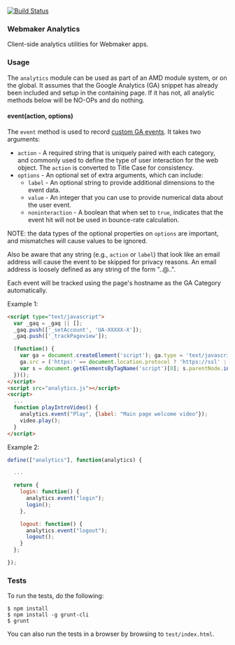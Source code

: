 [![Build Status](https://travis-ci.org/mozilla/webmaker-analytics.png)](https://travis-ci.org/mozilla/webmaker-analytics)

### Webmaker Analytics

Client-side analytics utilities for Webmaker apps.

### Usage

The `analytics` module can be used as part of an AMD module system, or on the global.
It assumes that the Google Analytics (GA) snippet has already been included and setup
in the containing page. If it has not, all analytic methods below will be NO-OPs and
do nothing.

#### event(action, options)

The `event` method is used to record
[custom GA events](https://developers.google.com/analytics/devguides/collection/gajs/eventTrackerGuide).
It takes two arguments:
* `action` - A required string that is uniquely paired with each category, and commonly used
to define the type of user interaction for the web object. The `action` is converted
to Title Case for consistency.
* `options` - An optional set of extra arguments, which can include:
  * `label` - An optional string to provide additional dimensions to the event data.
  * `value` - An integer that you can use to provide numerical data about the user event.
  * `noninteraction` - A boolean that when set to `true`, indicates that the event hit will
not be used in bounce-rate calculation.

NOTE: the data types of the optional properties on `options` are important, and mismatches
will cause values to be ignored.

Also be aware that any string (e.g., `action` or `label`) that look like an email address
will cause the event to be skipped for privacy reasons. An email address is loosely
defined as any string of the form "..@..".

Each event will be tracked using the page's hostname as the GA Category automatically.

Example 1:

```html
<script type="text/javascript">
  var _gaq = _gaq || [];
  _gaq.push(['_setAccount', 'UA-XXXXX-X']);
  _gaq.push(['_trackPageview']);

  (function() {
    var ga = document.createElement('script'); ga.type = 'text/javascript'; ga.async = true;
    ga.src = ('https:' == document.location.protocol ? 'https://ssl' : 'http://www') + '.google-analytics.com/ga.js';
    var s = document.getElementsByTagName('script')[0]; s.parentNode.insertBefore(ga, s);
  })();
</script>
<script src="analytics.js"></script>
<script>
  ...
  function playIntroVideo() {
    analytics.event("Play", {label: "Main page welcome video"});
    video.play();
  }
</script>
```

Example 2:

```javascript
define(["analytics"], function(analytics) {

  ...

  return {
    login: function() {
      analytics.event("login");
      login();
    },

    logout: function() {
      analytics.event("logout");
      logout();
    }
  };

});
```

### Tests

To run the tests, do the following:

```
$ npm install
$ npm install -g grunt-cli
$ grunt
```

You can also run the tests in a browser by browsing to `test/index.html`.
